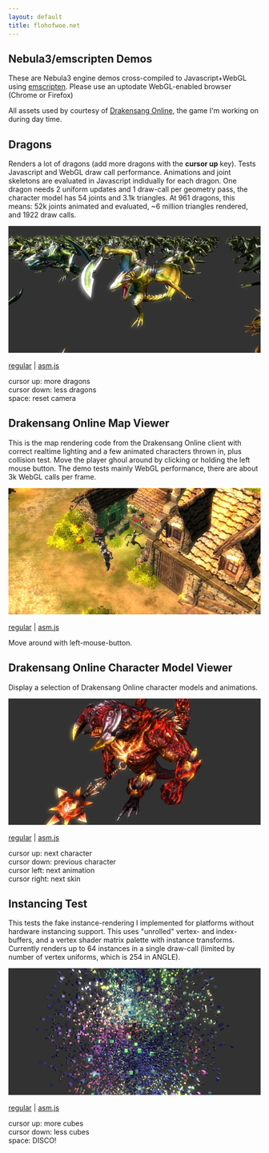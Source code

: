 ```yaml
---
layout: default
title: flohofwoe.net
---
```


## Nebula3/emscripten Demos

These are Nebula3 engine demos cross-compiled to Javascript+WebGL using 
<a href="https://github.com/kripken/emscripten" target="_blank">emscripten</a>. Please use
an uptodate WebGL-enabled browser (Chrome or Firefox)

All assets used by courtesy of <a href="http://www.drakensang.com" target="_blank">Drakensang Online</a>,
the game I'm working on during day time.

## Dragons

Renders a lot of dragons (add more dragons with the <b>cursor up</b> key). Tests Javascript and WebGL 
draw call performance. Animations and joint skeletons are evaluated in Javascript indidually for each dragon.
One dragon needs 2 uniform updates and 1 draw-call per geometry pass, the character model has
54 joints and 3.1k triangles. At 961 dragons, this means: 52k joints animated and evaluated,
~6 million triangles rendered, and 1922 draw calls.

<div class="image">
    <p><a href="demos/dragons.html"><img src="images/dragons.jpg" width="640"/></a></p>
    <p><a href="demos/dragons.html">regular</a> | <a href="demos/dragons_asmjs.html">asm.js</a></p>
</div>
cursor up: more dragons<br>
cursor down: less dragons<br>
space: reset camera<br>

## Drakensang Online Map Viewer

This is the map rendering code from the Drakensang Online client with correct realtime 
lighting and a few animated characters thrown in, plus collision test. Move the player 
ghoul around by clicking or holding the left mouse button. The demo tests mainly
WebGL performance, there are about 3k WebGL calls per frame.

<div class="image">
    <p><a href="demos/dsomapviewer.html"><img src="images/dsomapviewer.jpg" width="640"/></a></p>
    <p><a href="demos/dsomapviewer.html">regular</a> | <a href="demos/dsomapviewer_asmjs.html">asm.js</a></p>
</div>
Move around with left-mouse-button.

## Drakensang Online Character Model Viewer

Display a selection of Drakensang Online character models and animations.

<div class="image">
    <p><a href="demos/dsocharviewer.html"><img src="images/dsocharviewer.jpg" width="640"/></a></p>
    <p><a href="demos/dsocharviewer.html">regular</a> | <a href="demos/dsocharviewer_asmjs.html">asm.js</a></p>
</div>
cursor up: next character<br>
cursor down: previous character<br>
cursor left: next animation<br>
cursor right: next skin<br>

## Instancing Test

This tests the fake instance-rendering I implemented for platforms without hardware instancing
support. This uses "unrolled" vertex- and index-buffers, and a vertex shader matrix palette with
instance transforms. Currently renders up to 64 instances in a single draw-call (limited by
number of vertex uniforms, which is 254 in ANGLE).

<div class="image">
    <p><a href="demos/instancing.html"><img src="images/instancing.jpg" width="640"/></a></p>
    <p><a href="demos/instancing.html">regular</a> | <a href="demos/instancing_asmjs.html">asm.js</a></p>
</div>
cursor up: more cubes<br>
cursor down: less cubes<br>
space: DISCO!<br>


